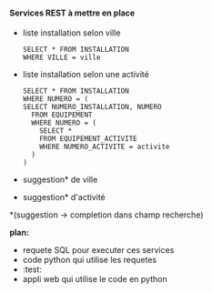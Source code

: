#### Services REST à mettre en place

- liste installation selon ville  


      SELECT * FROM INSTALLATION  
      WHERE VILLE = ville
- liste installation selon une activité


      SELECT * FROM INSTALLATION  
      WHERE NUMERO = (
      SELECT NUMERO_INSTALLATION, NUMERO  
        FROM EQUIPEMENT  
        WHERE NUMERO = (  
	      SELECT *  
	      FROM EQUIPEMENT_ACTIVITE  
	      WHERE NUMERO_ACTIVITE = activite  
        )  
      )  
- suggestion* de ville
- suggestion* d'activité  

*(suggestion -> completion dans champ recherche)

**plan:**
- requete SQL pour executer ces services
- code python qui utilise les requetes
- :test:
- appli web qui utilise le code en python
